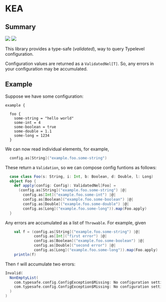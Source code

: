 # KEA

## Summary
<p align="left">
<img src="https://travis-ci.org/lewismj/kea.svg?branch=master"/>
<a class="badge-align" href="https://www.codacy.com/app/lewismj/kea?utm_source=github.com&amp;utm_medium=referral&amp;utm_content=lewismj/kea&amp;utm_campaign=Badge_Grade"><img src="https://api.codacy.com/project/badge/Grade/8c5bd884421f40cf8936511208262be9"/></a>
</p>

This library provides a type-safe (_validated_),  way to query Typelevel configuration.

Configuration values are returned as a `ValidatedNel[T]`. So, any errors in your
configuration may be accumulated.

## Example

Suppose we have some configuration:
```
example {

  foo {
    some-string = "hello world"
    some-int = 4
    some-boolean = true
    some-double = 1.1
    some-long = 1234
  }
```

We can now read individual elements, for example,

```scala
  config.as[String]("example.foo.some-string")
```

These return a `Validation`, so we can compose config funtions as follows:

```scala
  case class Foo(s: String, i: Int, b: Boolean, d: Double, l: Long)
  object Foo {
    def apply(config: Config): ValidatedNel[Foo] =
      (config.as[String]("example.foo.some-string") |@|
        config.as[Int]("example.foo.some-int") |@|
        config.as[Boolean]("example.foo.some-boolean") |@|
        config.as[Double]("example.foo.some-double") |@|
        config.as[Long]("example.foo.some-long")).map(Foo.apply)
  }
```

Any errors are accumulated as a list of `Throwable`. For example, given

```scala
    val f = (config.as[String]("example.foo.some-string") |@|
             config.as[Int]("first error") |@|
             config.as[Boolean]("example.foo.some-boolean") |@|
             config.as[Double]("second error") |@|
             config.as[Long]("example.foo.some-long")).map(Foo.apply)
    println(f)
```

Then `f` will accumulate two errors:

```scala
Invalid(
  NonEmptyList(
    com.typesafe.config.ConfigException$Missing: No configuration setting found for key '"first error"', 
    com.typesafe.config.ConfigException$Missing: No configuration setting found for key '"second error"'
  )
)
```


